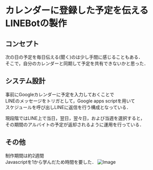 # カレンダーに登録した予定を伝えるLINEBotの製作

## コンセプト
次の日の予定を毎日伝える(聞く)のは少し手間に感じることもある．  
そこで，自分のカレンダーと同期して予定を共有できないかと思った．


## システム設計
事前にGoogleカレンダーに予定を入力しておくことで  
LINEのメッセージをトリガとして，Google apps scriptを用いて  
スケジュールを呼び出しLINEに返信を行う構成となっている．  

現段階ではLINE上で当日，翌日，翌々日，および当週を選択すると，  
その期間のアルバイトの予定が返却されるように運用を行っている．  

## その他
制作期間は約2週間  
Javascriptを1から学んだため時間を要した．
![Image](https://github.com/user-attachments/assets/56bb2d28-92dd-4970-b81d-9b78d78f3907)
